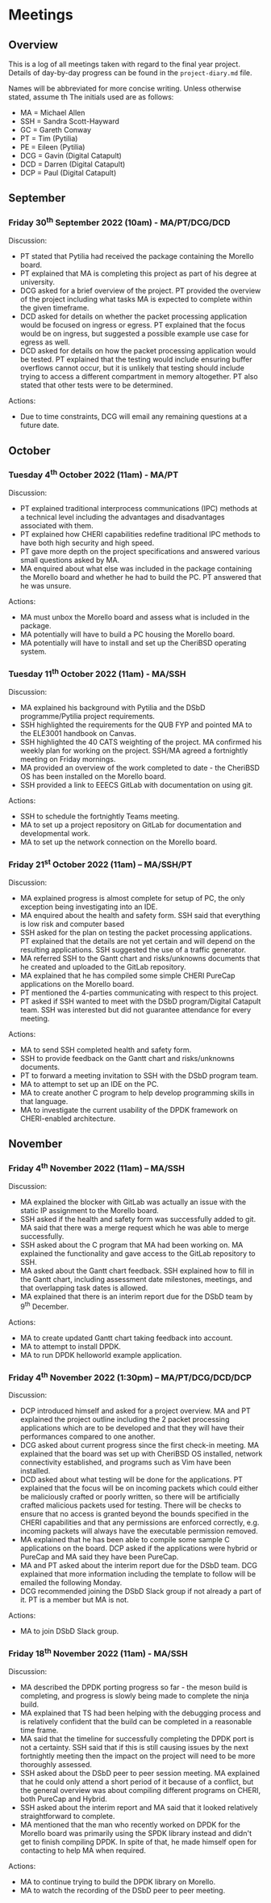 # Meetings

## Overview
This is a log of all meetings taken with regard to the final year project.
Details of day-by-day progress can be found in the `project-diary.md` file.

Names will be abbreviated for more concise writing.
Unless otherwise stated, assume th
The initials used are as follows:
- MA = Michael Allen
- SSH = Sandra Scott-Hayward
- GC = Gareth Conway
- PT = Tim (Pytilia)
- PE = Eileen (Pytilia)
- DCG = Gavin (Digital Catapult)
- DCD = Darren (Digital Catapult)
- DCP = Paul (Digital Catapult)

## September

### Friday 30<sup>th</sup> September 2022 (10am) - MA/PT/DCG/DCD
Discussion:
- PT stated that Pytilia had received the package containing the Morello board.
- PT explained that MA is completing this project as part of his degree at university.
- DCG asked for a brief overview of the project. PT provided the overview of the project including what tasks MA is expected to complete within the given timeframe.
- DCD asked for details on whether the packet processing application would be focused on ingress or egress. PT explained that the focus would be on ingress, but suggested a possible example use case for egress as well.
- DCD asked for details on how the packet processing application would be tested. PT explained that the testing would include ensuring buffer overflows cannot occur, but it is unlikely that testing should include trying to access a different compartment in memory altogether. PT also stated that other tests were to be determined.

Actions:
- Due to time constraints, DCG will email any remaining questions at a future date.

## October

### Tuesday 4<sup>th</sup> October 2022 (11am) - MA/PT
Discussion:
- PT explained traditional interprocess communications (IPC) methods at a technical level including the advantages and disadvantages associated with them.
- PT explained how CHERI capabilities redefine traditional IPC methods to have both high security and high speed.
- PT gave more depth on the project specifications and answered various small questions asked by MA.
- MA enquired about what else was included in the package containing the Morello board and whether he had to build the PC. PT answered that he was unsure.

Actions:
- MA must unbox the Morello board and assess what is included in the package.
- MA potentially will have to build a PC housing the Morello board.
- MA potentially will have to install and set up the CheriBSD operating system.

### Tuesday 11<sup>th</sup> October 2022 (11am) - MA/SSH
Discussion:
- MA explained his background with Pytilia and the DSbD programme/Pytilia project requirements.
- SSH highlighted the requirements for the QUB FYP and pointed MA to the ELE3001 handbook on Canvas.
- SSH highlighted the 40 CATS weighting of the project. MA confirmed his weekly plan for working on the project. SSH/MA agreed a fortnightly meeting on Friday mornings.
- MA provided an overview of the work completed to date - the CheriBSD OS has been installed on the Morello board.
- SSH provided a link to EEECS GitLab with documentation on using git.

Actions:
- SSH to schedule the fortnightly Teams meeting.
- MA to set up a project repository on GitLab for documentation and developmental work.
- MA to set up the network connection on the Morello board.

### Friday 21<sup>st</sup> October 2022 (11am) – MA/SSH/PT
Discussion:
- MA explained progress is almost complete for setup of PC, the only exception being investigating into an IDE.
- MA enquired about the health and safety form. SSH said that everything is low risk and computer based
- SSH asked for the plan on testing the packet processing applications. PT explained that the details are not yet certain and will depend on the resulting applications. SSH suggested the use of a traffic generator.
- MA referred SSH to the Gantt chart and risks/unknowns documents that he created and uploaded to the GitLab repository.
- MA explained that he has compiled some simple CHERI PureCap applications on the Morello board.
- PT mentioned the 4-parties communicating with respect to this project.
- PT asked if SSH wanted to meet with the DSbD program/Digital Catapult team. SSH was interested but did not guarantee attendance for every meeting.

Actions:
- MA to send SSH completed health and safety form.
- SSH to provide feedback on the Gantt chart and risks/unknowns documents.
- PT to forward a meeting invitation to SSH with the DSbD program team.
- MA to attempt to set up an IDE on the PC.
- MA to create another C program to help develop programming skills in that language.
- MA to investigate the current usability of the DPDK framework on CHERI-enabled architecture.

## November

### Friday 4<sup>th</sup> November 2022 (11am) – MA/SSH
Discussion:
- MA explained the blocker with GitLab was actually an issue with the static IP assignment to the Morello board.
- SSH asked if the health and safety form was successfully added to git. MA said that there was a merge request which he was able to merge successfully.
- SSH asked about the C program that MA had been working on. MA explained the functionality and gave access to the GitLab repository to SSH.
- MA asked about the Gantt chart feedback. SSH explained how to fill in the Gantt chart, including assessment date milestones, meetings, and that overlapping task dates is allowed.
- MA explained that there is an interim report due for the DSbD team by 9<sup>th</sup> December.

Actions:
- MA to create updated Gantt chart taking feedback into account.
- MA to attempt to install DPDK.
- MA to run DPDK helloworld example application.

### Friday 4<sup>th</sup> November 2022 (1:30pm) – MA/PT/DCG/DCD/DCP
Discussion:
- DCP introduced himself and asked for a project overview. MA and PT explained the project outline including the 2 packet processing applications which are to be developed and that they will have their performances compared to one another.
- DCG asked about current progress since the first check-in meeting. MA explained that the board was set up with CheriBSD OS installed, network connectivity established, and programs such as Vim have been installed.
- DCD asked about what testing will be done for the applications. PT explained that the focus will be on incoming packets which could either be maliciously crafted or poorly written, so there will be artificially crafted malicious packets used for testing. There will be checks to ensure that no access is granted beyond the bounds specified in the CHERI capabilities and that any permissions are enforced correctly, e.g. incoming packets will always have the executable permission removed.
- MA explained that he has been able to compile some sample C applications on the board. DCP asked if the applications were hybrid or PureCap and MA said they have been PureCap.
- MA and PT asked about the interim report due for the DSbD team. DCG explained that more information including the template to follow will be emailed the following Monday.
- DCG recommended joining the DSbD Slack group if not already a part of it. PT is a member but MA is not.

Actions:
- MA to join DSbD Slack group.

### Friday 18<sup>th</sup> November 2022 (11am) - MA/SSH
Discussion:
- MA described the DPDK porting progress so far - the meson build is completing, and progress is slowly being made to complete the ninja build.
- MA explained that TS had been helping with the debugging process and is relatively confident that the build can be completed in a reasonable time frame.
- MA said that the timeline for successfully completing the DPDK port is not a certainty. SSH said that if this is still causing issues by the next fortnightly meeting then the impact on the project will need to be more thoroughly assessed.
- SSH asked about the DSbD peer to peer session meeting. MA explained that he could only attend a short period of it because of a conflict, but the general overview was about compiling different programs on CHERI, both PureCap and Hybrid.
- SSH asked about the interim report and MA said that it looked relatively straightforward to complete.
- MA mentioned that the man who recently worked on DPDK for the Morello board was primarily using the SPDK library instead and didn't get to finish compiling DPDK. In spite of that, he made himself open for contacting to help MA when required.

Actions:
- MA to continue trying to build the DPDK library on Morello.
- MA to watch the recording of the DSbD peer to peer meeting.
